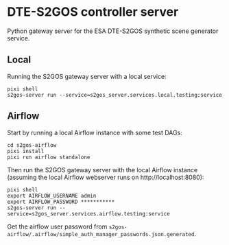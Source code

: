 # DTE-S2GOS controller server

Python gateway server for the ESA DTE-S2GOS synthetic scene generator service.

## Local

Running the S2GOS gateway server with a local service:

```commandline
pixi shell
s2gos-server run --service=s2gos_server.services.local.testing:service
```

## Airflow

Start by running a local Airflow instance with some test DAGs:
```commandline
cd s2gos-airflow
pixi install
pixi run airflow standalone
```

Then run the S2GOS gateway server with the local Airflow instance (assuming
the local Airflow webserver runs on http://localhost:8080):

```commandline
pixi shell
export AIRFLOW_USERNAME admin
export AIRFLOW_PASSWORD ***********
s2gos-server run --service=s2gos_server.services.airflow.testing:service
```

Get the airflow user password from `s2gos-airflow/.airflow/simple_auth_manager_passwords.json.generated`.
